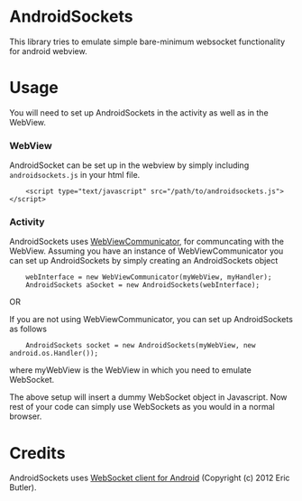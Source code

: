 # AndroidSockets

This library tries to emulate simple bare-minimum websocket functionality for android webview.

# Usage

You will need to set up AndroidSockets in the activity as well as in the WebView. 

### WebView

AndroidSocket can be set up in the webview by simply including `androidsockets.js` in
your html file.

```
    <script type="text/javascript" src="/path/to/androidsockets.js"></script>
```

### Activity

AndroidSockets uses [WebViewCommunicator](https://github.com/ignitesol/webview-communicator), for communcating with the WebView. Assuming
you have an instance of WebViewCommunicator you can set up AndroidSockets by simply
creating an AndroidSockets object

```
    webInterface = new WebViewCommunicator(myWebView, myHandler);
    AndroidSockets aSocket = new AndroidSockets(webInterface);
```

OR

If you are not using WebViewCommunicator, you can set up AndroidSockets as follows

```
    AndroidSockets socket = new AndroidSockets(myWebView, new android.os.Handler());
```

where myWebView is the WebView in which you need to emulate WebSocket.

The above setup will insert a dummy WebSocket object in Javascript. Now rest of your code can simply use WebSockets as you would in a normal browser.

# Credits

AndroidSockets uses [WebSocket client for Android](https://github.com/codebutler/android-websockets) (Copyright (c) 2012 Eric Butler).


